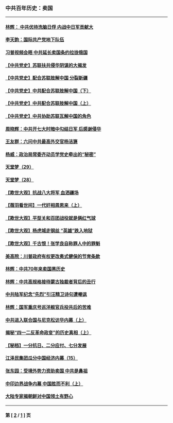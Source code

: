 ### 中共百年历史：卖国
---
#### [林辉： 中共优待洗脑日俘 内战中日军贡献大](../../pages/nf1176117/n13624644.md?11080430) 
#### [李天韵：国际共产党地下队伍](../../pages/nf1176117/n13611808.md?11080430) 
#### [习普视频会晤 中共延长卖国条约拉拢俄国](../../pages/nf1176117/n13060971.md?11080430) 
#### [【中共党史】苏联扶共侵华阴谋的大揭发](../../pages/nf1176117/n13056050.md?11080430) 
#### [【中共党史】配合苏联肢解中国 分裂新疆](../../pages/nf1176117/n13040700.md?11080430) 
#### [【中共党史】中共配合苏联肢解中国（下）](../../pages/nf1176117/n13035660.md?11080430) 
#### [【中共党史】中共配合苏联肢解中国（上）](../../pages/nf1176117/n13030262.md?11080430) 
#### [【中共党史】中共协助苏联瓦解中国的角色](../../pages/nf1176117/n13018109.md?11080430) 
#### [周晓辉：中共开七大时暗中勾结日军 后感谢侵华](../../pages/nf1176117/n12921960.md?11080430) 
#### [王友群：六问中共最高外交官杨洁篪](../../pages/nf1176117/n12836495.md?11080430) 
#### [杨威：政治局常委齐动员学党史牵出的“秘密”](../../pages/nf1176117/n12764642.md?11080430) 
#### [天堂梦（29）](../../pages/nf1176117/n12408465.md?11080430) 
#### [天堂梦（28）](../../pages/nf1176117/n12408309.md?11080430) 
#### [【欺世大观】抗战八大将军 血洒疆场](../../pages/nf1176117/n12357044.md?11080430) 
#### [【薇羽看世间】一代奸相周恩来（上）](../../pages/nf1176117/n12401109.md?11080430) 
#### [【欺世大观】平型关和百团战役就是俩红气球](../../pages/nf1176117/n12359157.md?11080430) 
#### [【欺世大观】杨虎城走钢丝 “英雄”跌入地狱](../../pages/nf1176117/n12358840.md?11080430) 
#### [【欺世大观】千古恨！张学良自称罪人中的罪魁](../../pages/nf1176117/n12358629.md?11080430) 
#### [美高院：川普政府有权更改奥式健保的节育条款](../../pages/nf1176117/n12242171.md?11080430) 
#### [林辉：中共70年来卖国黑历史](../../pages/nf1176117/n11552181.md?11080430) 
#### [林辉：中共高规格接待蒙古独裁者背后的丑行](../../pages/nf1176117/n11225005.md?11080430) 
#### [中共陆军纪念“先烈”引汪精卫诗句遭嘲讽](../../pages/nf1176117/n11153345.md?11080430) 
#### [林辉：国军重庆号巡洋舰官兵投共后的苦难](../../pages/nf1176117/n10997801.md?11080430) 
#### [中共进入联合国与尼克松访华内幕（上）](../../pages/nf1176117/n10138788.md?11080430) 
#### [揭秘“四一二反革命政变”的历史真相（上）](../../pages/nf1176117/n9996650.md?11080430) 
#### [【秘档】一分抗日、二分应付、七分发展](../../pages/nf1176117/n9331484.md?11080430) 
#### [江泽民集团瓜分中国经济内幕（15）](../../pages/nf1176117/n9268584.md?11080430) 
#### [张东园：受境外势力资助卖国 中共是鼻祖](../../pages/nf1176117/n9272480.md?11080430) 
#### [中印边界战争内幕 中国胜而不利（上）](../../pages/nf1176117/n9252458.md?11080430) 
#### [大陆专家揭朝鲜对中国领土有野心](../../pages/nf1176117/n9074056.md?11080430) 

---
#### 第 [ [2](./2.md?11080430) / [1](./1.md?11080430) ] 页
